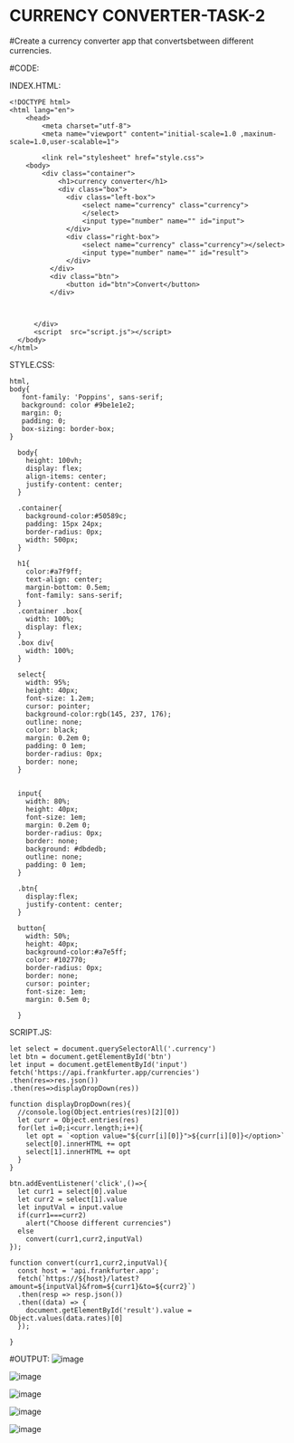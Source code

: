 # CURRENCY CONVERTER-TASK-2

#Create a currency converter app that convertsbetween different currencies.

#CODE:

INDEX.HTML:
```
<!DOCTYPE html>
<html lang="en">
    <head>
        <meta charset="utf-8">
        <meta name="viewport" content="initial-scale=1.0 ,maxinum-scale=1.0,user-scalable=1">
        
        <link rel="stylesheet" href="style.css">
    <body>
        <div class="container">
            <h1>currency converter</h1>
            <div class="box">
              <div class="left-box">
                  <select name="currency" class="currency">
                  </select>
                  <input type="number" name="" id="input">
              </div>
              <div class="right-box">
                  <select name="currency" class="currency"></select>
                  <input type="number" name="" id="result">
              </div>
          </div>
          <div class="btn">
              <button id="btn">Convert</button>
          </div>
          
            

      </div>
      <script  src="script.js"></script>
  </body>
</html>
```
STYLE.CSS:
```
html,
body{
   font-family: 'Poppins', sans-serif;
   background: color #9be1e1e2;
   margin: 0;
   padding: 0;
   box-sizing: border-box;
}
  
  body{
    height: 100vh;
    display: flex;
    align-items: center;
    justify-content: center;
  }
  
  .container{
    background-color:#50589c;
    padding: 15px 24px;
    border-radius: 0px;
    width: 500px;
  }
  
  h1{
    color:#a7f9ff;
    text-align: center;
    margin-bottom: 0.5em;
    font-family: sans-serif;
  }
  .container .box{
    width: 100%;
    display: flex;
  }
  .box div{
    width: 100%;
  }
  
  select{
    width: 95%;
    height: 40px;
    font-size: 1.2em;
    cursor: pointer;
    background-color:rgb(145, 237, 176);
    outline: none;
    color: black;
    margin: 0.2em 0;
    padding: 0 1em;
    border-radius: 0px;
    border: none;
  }
  
  
  input{
    width: 80%;
    height: 40px;
    font-size: 1em;
    margin: 0.2em 0;
    border-radius: 0px;
    border: none;
    background: #dbdedb;
    outline: none;
    padding: 0 1em;
  }
  
  .btn{
    display:flex;
    justify-content: center;
  }
  
  button{
    width: 50%;
    height: 40px;
    background-color:#a7e5ff;
    color: #102770;
    border-radius: 0px;
    border: none;
    cursor: pointer;
    font-size: 1em;
    margin: 0.5em 0;
  
  }
```
SCRIPT.JS:
```
let select = document.querySelectorAll('.currency')
let btn = document.getElementById('btn')
let input = document.getElementById('input')
fetch('https://api.frankfurter.app/currencies')
.then(res=>res.json())
.then(res=>displayDropDown(res))

function displayDropDown(res){
  //console.log(Object.entries(res)[2][0])
  let curr = Object.entries(res)
  for(let i=0;i<curr.length;i++){
    let opt = `<option value="${curr[i][0]}">${curr[i][0]}</option>`
    select[0].innerHTML += opt
    select[1].innerHTML += opt
  }
}

btn.addEventListener('click',()=>{
  let curr1 = select[0].value
  let curr2 = select[1].value
  let inputVal = input.value
  if(curr1===curr2)
    alert("Choose different currencies")
  else
    convert(curr1,curr2,inputVal)
});

function convert(curr1,curr2,inputVal){
  const host = 'api.frankfurter.app';
  fetch(`https://${host}/latest?amount=${inputVal}&from=${curr1}&to=${curr2}`)
  .then(resp => resp.json())
  .then((data) => {
    document.getElementById('result').value = Object.values(data.rates)[0]
  });

}
```
#OUTPUT:
![image](https://github.com/ssnithyaasri/CURRENCY-CONVERTER-TASK-2/assets/119122478/0df053f2-c64c-42f5-8243-abec223a8900)



![image](https://github.com/ssnithyaasri/CURRENCY-CONVERTER-TASK-2/assets/119122478/4a0003e1-6961-4a1f-8e04-59dbc448a26c)


![image](https://github.com/ssnithyaasri/CURRENCY-CONVERTER-TASK-2/assets/119122478/418fa382-00d3-4cbe-ba7a-08ad9ea1a9fc)

![image](https://github.com/ssnithyaasri/CURRENCY-CONVERTER-TASK-2/assets/119122478/29becb53-5bb5-469d-8fd2-6074c0b62d24)

![image](https://github.com/ssnithyaasri/CURRENCY-CONVERTER-TASK-2/assets/119122478/79c1452e-f7c2-463c-a7a2-c9ec6518849d)








